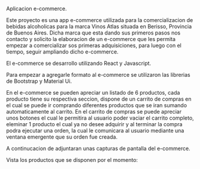 Aplicacion e-commerce.

Este proyecto es una app  e-commerce utilizada para la comercializacion de bebidas alcoholicas para la marca Vinos Atlas situada en Berisso, Provincia de Buenos Aires. Dicha marca que esta dando sus primeros pasos nos contacto y solicito la elaboracion de un e-commerce que les permita empezar a comercializar sos primeras adquisiciones, para luego con el tiempo, seguir ampliando dicho e-commerce.

El e-commerce se desarrollo utilizando React y Javascript.

Para empezar a agregarle formato al e-commerce se utilizaron las librerias de Bootstrap y Material Ui.

En el e-commerce se pueden apreciar un listado de 6 productos, cada producto tiene su respectiva seccion, dispone de un carrito de compras en el cual se puede ir comprando diferentes productos que se iran sumando automaticamente al carrito. En el carrito de compras se puede apreciar unos botones el cual le permitira al usuario poder vaciar el carrito completo, eleminar 1 producto el cual ya no desee adquirir y al terminar la compra podra ejecutar una orden, la cual le comunicara al usuario mediante una ventana emergente que su orden fue creada.

A continucacion de adjuntaran unas capturas de pantalla del e-commerce.

Vista los productos que se disponen por el momento:
